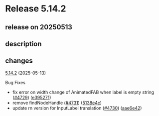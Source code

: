 # Release 5.14.2

## release on 20250513

## description

## changes

<a href="https://github.com/callstack/react-native-paper/compare/v5.14.1...v5.14.2">5.14.2</a> (2025-05-13)

Bug Fixes

* fix error on width change of AnimatedFAB when label is empty string (<a href="https://github.com/callstack/react-native-paper/issues/4729" data-hovercard-type="pull_request" data-hovercard-url="/callstack/react-native-paper/pull/4729/hovercard">#4729</a>) (<a href="https://github.com/callstack/react-native-paper/commit/e3952710fe4e21e28f1ba5f237f8635eeb65ad7c">e395271</a>)
* remove findNodeHandle (<a href="https://github.com/callstack/react-native-paper/issues/4731" data-hovercard-type="pull_request" data-hovercard-url="/callstack/react-native-paper/pull/4731/hovercard">#4731</a>) (<a href="https://github.com/callstack/react-native-paper/commit/5138e4c6471d4abdd1b69756ab9d9b2d22172a8e">5138e4c</a>)
* update rn version for InputLabel translation (<a href="https://github.com/callstack/react-native-paper/issues/4730" data-hovercard-type="pull_request" data-hovercard-url="/callstack/react-native-paper/pull/4730/hovercard">#4730</a>) (<a href="https://github.com/callstack/react-native-paper/commit/aae6e422fcc992d7287390f972fc256b686f37f8">aae6e42</a>)

